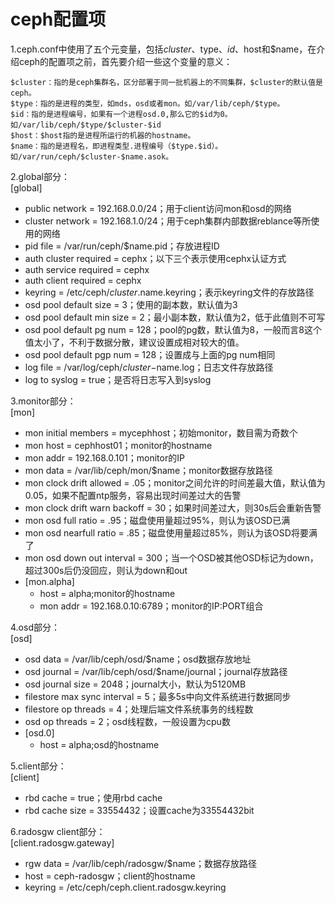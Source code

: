 # ceph配置项 #
1.ceph.conf中使用了五个元变量，包括$cluster、$type、$id、$host和$name，在介绍ceph的配置项之前，首先要介绍一些这个变量的意义：  

    $cluster：指的是ceph集群名，区分部署于同一批机器上的不同集群，$cluster的默认值是ceph。
    $type：指的是进程的类型，如mds，osd或者mon。如/var/lib/ceph/$type。
    $id：指的是进程编号，如果有一个进程osd.0,那么它的$id为0。如/var/lib/ceph/$type/$cluster-$id
    $host：$host指的是进程所运行的机器的hostname。
    $name：指的是进程名，即进程类型.进程编号（$type.$id）。如/var/run/ceph/$cluster-$name.asok。
2.global部分：   
[global]

* public network   = 192.168.0.0/24；用于client访问mon和osd的网络
* cluster network  = 192.168.1.0/24；用于ceph集群内部数据reblance等所使用的网络
* pid file         = /var/run/ceph/$name.pid；存放进程ID
* auth cluster required  = cephx；以下三个表示使用cephx认证方式
* auth service required  = cephx
* auth client required   = cephx
* keyring = /etc/ceph/$cluster.$name.keyring；表示keyring文件的存放路径
* osd pool default size  = 3；使用的副本数，默认值为3
* osd pool default min size  = 2；最小副本数，默认值为2，低于此值则不可写
* osd pool default pg num    = 128；pool的pg数，默认值为8，一般而言8这个值太小了，不利于数据分散，建议设置成相对较大的值。
* osd pool default pgp num   = 128；设置成与上面的pg num相同
* log file                   = /var/log/ceph/$cluster-$name.log；日志文件存放路径
* log to syslog              = true；是否将日志写入到syslog

3.monitor部分：  
[mon]  

* mon initial members        = mycephhost；初始monitor，数目需为奇数个
* mon host                   = cephhost01；monitor的hostname
* mon addr                   = 192.168.0.101；monitor的IP
* mon data                   = /var/lib/ceph/mon/$name；monitor数据存放路径
* mon clock drift allowed    = .05；monitor之间允许的时间差最大值，默认值为0.05，如果不配置ntp服务，容易出现时间差过大的告警
* mon clock drift warn backoff = 30；如果时间差过大，则30s后会重新告警
* mon osd full ratio         = .95；磁盘使用量超过95%，则认为该OSD已满
* mon osd nearfull ratio     = .85；磁盘使用量超过85%，则认为该OSD将要满了
* mon osd down out interval  = 300；当一个OSD被其他OSD标记为down，超过300s后仍没回应，则认为down和out
* [mon.alpha]
  * host                     = alpha;monitor的hostname
  * mon addr                 = 192.168.0.10:6789；monitor的IP:PORT组合
  
4.osd部分：  
[osd]

* osd data                 = /var/lib/ceph/osd/$name；osd数据存放地址
* osd journal              = /var/lib/ceph/osd/$name/journal；journal存放路径
* osd journal size         = 2048；journal大小，默认为5120MB
* filestore max sync interval = 5；最多5s中向文件系统进行数据同步
* filestore op threads     = 4；处理后端文件系统事务的线程数
* osd op threads           = 2；osd线程数，一般设置为cpu数
* [osd.0]
  * host                     = alpha;osd的hostname
  
5.client部分：  
[client]

* rbd cache                 = true；使用rbd cache
* rbd cache size            = 33554432；设置cache为33554432bit

6.radosgw client部分：   
[client.radosgw.gateway]

* rgw data                  = /var/lib/ceph/radosgw/$name；数据存放路径
* host                      =  ceph-radosgw；client的hostname
* keyring                   = /etc/ceph/ceph.client.radosgw.keyring
